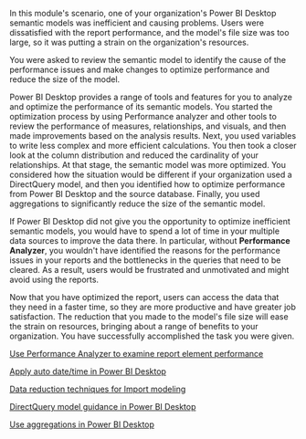 In this module's scenario, one of your organization's Power BI Desktop semantic models was inefficient and causing problems. Users were dissatisfied with the report performance, and the model's file size was too large, so it was putting a strain on the organization's resources.


You were asked to review the semantic model to identify the cause of the performance issues and make changes to optimize performance and reduce the size of the model.

Power BI Desktop provides a range of tools and features for you to analyze and optimize the performance of its semantic models. You started the optimization process by using Performance analyzer and other tools to review the performance of measures, relationships, and visuals, and then made improvements based on the analysis results. Next, you used variables to write less complex and more efficient calculations. You then took a closer look at the column distribution and reduced the cardinality of your relationships. At that stage, the semantic model was more optimized. You considered how the situation would be different if your organization used a DirectQuery model, and then you identified how to optimize performance from Power BI Desktop and the source database. Finally, you used aggregations to significantly reduce the size of the semantic model.

If Power BI Desktop did not give you the opportunity to optimize inefficient semantic models, you would have to spend a lot of time in your multiple data sources to improve the data there. In particular, without **Performance Analyzer**, you wouldn't have identified the reasons for the performance issues in your reports and the bottlenecks in the queries that need to be cleared. As a result, users would be frustrated and unmotivated and might avoid using the reports.

Now that you have optimized the report, users can access the data that they need in a faster time, so they are more productive and have greater job satisfaction. The reduction that you made to the model's file size will ease the strain on resources, bringing about a range of benefits to your organization. You have successfully accomplished the task you were given.

[Use Performance Analyzer to examine report element performance](/power-bi/create-reports/desktop-performance-analyzer/?azure-portal=true)

[Apply auto date/time in Power BI Desktop](/power-bi/transform-model/desktop-auto-date-time/?azure-portal=true)

[Data reduction techniques for Import modeling](/power-bi/guidance/import-modeling-data-reduction#group-by-and-summarize/?azure-portal=true)

[DirectQuery model guidance in Power BI Desktop](/power-bi/guidance/directquery-model-guidance/?azure-portal=true)

[Use aggregations in Power BI Desktop](/power-bi/transform-model/desktop-aggregations/?azure-portal=true)
